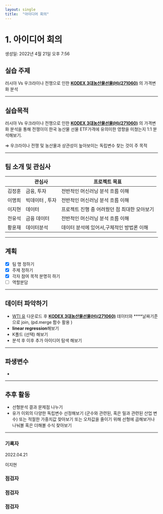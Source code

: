 ```yaml
---
layout: single
title:  "아이디어 회의"
---
```





# 1. 아이디어 회의

생성일: 2022년 4월 21일 오후 7:56

## 실습 주제

러시아 Vs 우크라이나 전쟁으로 인한 **[KODEX 3대농산물선물(H)(271060)](https://www.kodex.com/product_view.do?fId=2ETF84)** 의 가격변화 분석 

---

## 실습목적

러시아 Vs 우크라이나 전쟁으로 인한 **[KODEX 3대농산물선물(H)(271060)](https://www.kodex.com/product_view.do?fId=2ETF84)** 의 가격변화 분석을 통해 전쟁이이 한국 농산물 선물 ETF가격에 유의미한 영향을 미쳤는지  1:1 분석해보기. 

⇒ 우크라이나 전쟁 및 농산물과 상관성이 높아보이는 독립변수 찾는 것이 주 목적 

---

## 팀 소개 및 관심사

|  | 관심사  | 프로젝트 목표  |
| --- | --- | --- |
| 김정훈 | 금융, 투자  | 전반적인 머신러닝 분석 흐름 이해   |
| 이명희 | 빅데이터 , 투자  | 전반적인 머신러닝 분석 흐름 이해   |
| 이지현 | 데이터 | 프로젝트 진행 중 어려웠던 점 최대한 모아보기  |
| 전유석 | 금융 데이터  | 전반적인 머신러닝 분석 흐름 이해   |
| 황윤재  | 데이터분석 | 데이터 분석에 있어서,구체적인 방법론 이해  |

---

## 계획

- [x]  팀 명 정하기
- [x]  주제 정하기
- [x]  각자 참여 목적 분명히 하기
- [ ]  역할분담

---

## 데이터 파악하기

- [WTI 유](https://kr.investing.com/commodities/crude-oil) 다운로드 후  **[KODEX 3대농산물선물(H)(271060)](https://www.kodex.com/product_view.do?fId=2ETF84)**  데이터와 ****날짜기준으로 join, (pd.merge 함수 활용 )
- **linear regression**해보기
- K폴드 (선택) 해보기
- 분석 후 이후 추가 아이디어 탐색 해보기

---

## 파생변수

- 

---

## 추후 활동

- 선형분석 결과 문제점 나누기
- 유가 이외의 다양한 독립변수 선정해보기 (군수와 관련된, 혹은 밀과 관련된 산업 변수)  또는 
적절한 가중치값 찾아보기 또는 
오차값을 줄이기 위해 선형에  곱해보거나 나눠볼 혹은 더해볼 수식 찾아보기

---

### 기록자

2022.04.21

이지현

### 점검자

### 점검자

 

### 점검자
